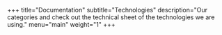 +++
title="Documentation"
subtitle="Technologies"
description="Our categories and check out the technical sheet of the technologies we are using."
menu="main"
weight="1"
+++